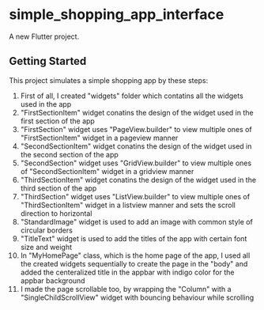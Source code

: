 # simple_shopping_app_interface

A new Flutter project.

## Getting Started

This project simulates a simple shopping app by these steps:
1. First of all, I created "widgets" folder which contatins all the widgets used in the app
2. "FirstSectionItem" widget conatins the design of the widget used in the first section of the app
3. "FirstSection" widget uses "PageView.builder" to view multiple ones of "FirstSectionItem" widget in a pageview manner
4. "SecondSectionItem" widget conatins the design of the widget used in the second section of the app
5. "SecondSection" widget uses "GridView.builder" to view multiple ones of "SecondSectionItem" widget in a gridview manner
6. "ThirdSectionItem" widget conatins the design of the widget used in the third section of the app
7. "ThirdSection" widget uses "ListView.builder" to view multiple ones of "ThirdSectionItem" widget in a listview manner and sets the scroll direction to horizontal
8. "StandardImage" widget is used to add an image with common style of circular borders
9. "TitleText" widget is used to add the titles of the app with certain font size and weight
10. In "MyHomePage" class, which is the home page of the app, I used all the created widgets sequentially to create the page in the "body" and added the centeralized title in the appbar with indigo color for the appbar background
11. I made the page scrollable too, by wrapping the "Column" with a "SingleChildScrollView" widget with bouncing behaviour while scrolling